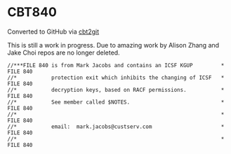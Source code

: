 # CBT840
Converted to GitHub via [cbt2git](https://github.com/wizardofzos/cbt2git)

This is still a work in progress. 
Due to amazing work by Alison Zhang and Jake Choi repos are no longer deleted.

```
//***FILE 840 is from Mark Jacobs and contains an ICSF KGUP         *   FILE 840
//*           protection exit which inhibits the changing of ICSF   *   FILE 840
//*           decryption keys, based on RACF permissions.           *   FILE 840
//*           See member called $NOTES.                             *   FILE 840
//*                                                                 *   FILE 840
//*           email:  mark.jacobs@custserv.com                      *   FILE 840
//*                                                                 *   FILE 840
```
